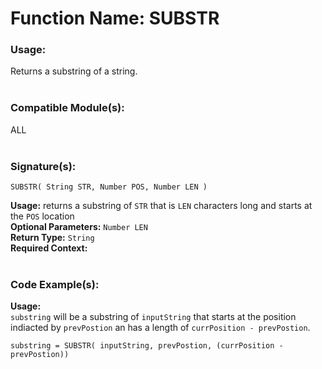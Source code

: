 # Function Name: SUBSTR

### Usage:
Returns a substring of a string.
<br><br>

### Compatible Module(s):
ALL
<br><br>

### Signature(s):
```
SUBSTR( String STR, Number POS, Number LEN )
```
**Usage:** returns a substring of `STR` that is `LEN` characters long and starts at the `POS` location<br>
**Optional Parameters:** `Number LEN`<br>
**Return Type:** `String`<br>
**Required Context:**<br>
<br>

### Code Example(s):
**Usage:**<br>
`substring` will be a substring of `inputString` that starts at the position indiacted by `prevPostion` an has a length of `currPosition - prevPostion`.
```
substring = SUBSTR( inputString, prevPostion, (currPosition - prevPostion))
```